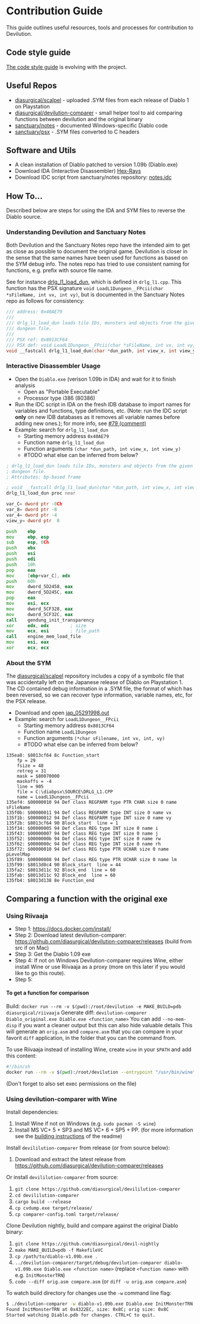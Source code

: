 # Contribution Guide

This guide outlines useful resources, tools and processes for contribution to
Devilution.

## Code style guide

[The code style guide](https://github.com/diasurgical/devilution/wiki/Code-Style) is evolving with the project.

## Useful Repos

* [diasurgical/scalpel](https://github.com/diasurgical/scalpel) - uploaded .SYM files from each release of Diablo 1 on Playstation
* [diasurgical/devilution-comparer](https://github.com/diasurgical/devilution-comparer) - small helper tool to aid comparing functions between devilution and the original binary
* [sanctuary/notes](https://github.com/sanctuary/notes) - documented Windows-specific Diablo code
* [sanctuary/psx](https://github.com/sanctuary/psx) - .SYM files converted to C headers

## Software and Utils

* A clean installation of Diablo patched to version 1.09b (Diablo.exe)
* Download IDA (Interactive Disassembler) [Hex-Rays](https://www.hex-rays.com/products/ida/support/download_freeware.shtml)
* Download IDC script from sanctuary/notes repository: [notes.idc](http://sanctuary.github.io/notes/notes.idc)

## How To...

Described below are steps for using the IDA and SYM files to reverse the Diablo
source.

### Understanding Devilution and Sanctuary Notes

Both Devilution and the Sanctuary Notes repo have the intended aim to get as
close as possible to document the original game. Devilution is closer in the
sense that the same names have been used for functions as based on the SYM
debug info. The notes repo has tried to use consistent naming for functions,
e.g. prefix with source file name.

See for instance [drlg_l1_load_dun](http://sanctuary.github.io/notes/#function/drlg_l1_load_dun),
which is defined in `drlg_l1.cpp`. This function has the PSX signature
`void LoadL1Dungeon__FPcii(char *sFileName, int vx, int vy)`, but is documented
in the Sanctuary Notes repo as follows for consistency:

```cpp
/// address: 0x40AE79
///
/// drlg_l1_load_dun loads tile IDs, monsters and objects from the given
/// dungeon file.
///
/// PSX ref: 0x8013CF64
/// PSX def: void LoadL1Dungeon__FPcii(char *sFileName, int vx, int vy)
void __fastcall drlg_l1_load_dun(char *dun_path, int view_x, int view_y);
```

### Interactive Disassembler Usage

* Open the `Diablo.exe` (verison 1.09b in IDA) and wait for it to finish
  analysis
  * Open as "Portable Executable"
  * Processor type i386 (80386)
* Run the IDC script in IDA on the fresh IDB database to import names for
  variables and functions, type definitions, etc. (Note: run the IDC script
  **only** on new IDB databases as it removes all variable names before adding new
  ones.); for more info, see [#79 (comment)](https://github.com/diasurgical/devilution/pull/79#issuecomment-400536087)
* Example: search for `drlg_l1_load_dun`
  * Starting memory address `0x40AE79`
  * Function name `drlg_l1_load_dun`
  * Function arguments `(char *dun_path, int view_x, int view_y)`
  * #TODO what else can be inferred from below?

```asm
; drlg_l1_load_dun loads tile IDs, monsters and objects from the given
; dungeon file.
; Attributes: bp-based frame

; void __fastcall drlg_l1_load_dun(char *dun_path, int view_x, int view_y)
drlg_l1_load_dun proc near

var_C= dword ptr -0Ch
var_8= dword ptr -8
var_4= dword ptr -4
view_y= dword ptr  8

push    ebp
mov     ebp, esp
sub     esp, 0Ch
push    ebx
push    esi
push    edi
push    10h
pop     eax
mov     [ebp+var_C], edx
push    60h
mov     dword_5D2458, eax
mov     dword_5D245C, eax
pop     eax
mov     esi, ecx
mov     dword_5CF328, eax
mov     dword_5CF32C, eax
call    gendung_init_transparency
xor     edx, edx        ; size
mov     ecx, esi        ; file_path
call    engine_mem_load_file
mov     esi, eax
xor     ecx, ecx
```

### About the SYM

The [diasurgical/scalpel](https://github.com/diasurgical/scalpel) repository includes a copy of a symbolic file that was
accidentally left on the Japanese release of Diablo on Playstation 1. The CD
contained debug information in a .SYM file, the format of which has been
reversed, so we can recover type information, variable names, etc, for the PSX
release.

* Download and open [jap_05291998.out](https://raw.githubusercontent.com/diasurgical/scalpel/master/psx/symbols/jap_05291998.out)
* Example: search for `LoadL1Dungeon__FPcii`
  * Starting memory address `0x8013CF64`
  * Function name `LoadL1Dungeon`
  * Function arguments `(*char sFilename, int vx, int, vy)`
  * #TODO what else can be inferred from below?

```
135ea8: $8013cf64 8c Function_start
    fp = 29
    fsize = 48
    retreg = 31
    mask = $80070000
    maskoffs = -4
    line = 905
    file = C:\diabpsx\SOURCE\DRLG_L1.CPP
    name = LoadL1Dungeon__FPcii
135ef4: $00000010 94 Def class REGPARM type PTR CHAR size 0 name sFileName
135f0b: $00000011 94 Def class REGPARM type INT size 0 name vx
135f1b: $00000012 94 Def class REGPARM type INT size 0 name vy
135f2b: $8013cf64 90 Block_start  line = 1
135f34: $00000005 94 Def class REG type INT size 0 name i
135f43: $00000007 94 Def class REG type INT size 0 name j
135f52: $0000000b 94 Def class REG type INT size 0 name rw
135f62: $0000000c 94 Def class REG type INT size 0 name rh
135f72: $00000010 94 Def class REG type PTR UCHAR size 0 name pLevelMap
135f89: $00000008 94 Def class REG type PTR UCHAR size 0 name lm
135f99: $8013d0c4 90 Block_start  line = 44
135fa2: $8013d11c 92 Block_end  line = 60
135fab: $8013d11c 92 Block_end  line = 60
135fb4: $8013d138 8e Function_end
```

## Comparing a function with the original exe

### Using Riivaaja

* Step 1:
https://docs.docker.com/install/
* Step 2:
Download latest devilution-comparer: https://github.com/diasurgical/devilution-comparer/releases (build from src if on Mac)
* Step 3:
Get the Diablo 1.09 exe
* Step 4:
If not on Windows Devilution-comparer requires Wine, either install Wine or use Riivaaja as a proxy (more on this later if you would like to go this route).
* Step 5:

#### To get a function for comparison

Build:
`docker run --rm -v $(pwd):/root/devilution -e MAKE_BUILD=pdb diasurgical/riivaaja`
Generate diff:
`devilution-comparer Diablo_original.exe Diablo.exe <function_name>`
You can add `--no-mem-disp` if you want a cleaner output but this can also hide valuable details
This will generate an `orig.asm` and `compare.asm` that you can compare in your favorit `diff` application, in the folder that you can the command from.

To use Riivaaja instead of installing Wine, create `wine` in your `$PATH` and add this content:

```bash
#!/bin/sh
docker run --rm -v $(pwd):/root/devilution --entrypoint "/usr/bin/wine" diasurgical/riivaaja:stable $(basename $1) $2 $3
```

(Don't forget to also set exec permissions on the file)

### Using devilution-comparer with Wine

Install dependencies:
1. Install Wine if not on Windows (e.g. `sudo pacman -S wine`)
2. Install MS VC+ 5 + SP3 and MS VC+ 6 + SP5 + PP. (for more information see the [building instructions](https://github.com/diasurgical/devil-nightly#building-with-visual-c-6) of the readme)

Install `devililution-comparer` from release (or from source below):
1. Download and extract the latest release from https://github.com/diasurgical/devilution-comparer/releases

Or install `devililution-comparer` from source:
1. `git clone https://github.com/diasurgical/devililution-comparer`
2. `cd devililution-comparer`
3. `cargo build --release`
4. `cp cvdump.exe target/release/`
5. `cp comparer-config.toml target/release/`

Clone Devilution nightly, build and compare against the original Diablo binary:
1. `git clone https://github.com/diasurgical/devil-nightly`
2. `make MAKE_BUILD=pdb -f MakefileVC`
3. `cp /path/to/diablo-v1.09b.exe .`
4. `../devilution-comparer/target/debug/devilution-comparer diablo-v1.09b.exe Diablo.exe <function name>` (replace `<function name>` with e.g. `InitMonsterTRN`)
5. `code --diff orig.asm compare.asm` (or `diff -u orig.asm compare.asm`)

To watch build directory for changes use the `-w` command line flag:

```bash
$ ./devilution-comparer -w diablo-v1.09b.exe Diablo.exe InitMonsterTRN
Found InitMonsterTRN at 0x4322EC, size: 0x8C; orig size: 0x8C
Started watching Diablo.pdb for changes. CTRL+C to quit.
```
